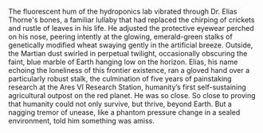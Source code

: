 The fluorescent hum of the hydroponics lab vibrated through Dr. Elias Thorne's bones, a familiar lullaby that had replaced the chirping of crickets and rustle of leaves in his life.  He adjusted the protective eyewear perched on his nose, peering intently at the glowing, emerald-green stalks of genetically modified wheat swaying gently in the artificial breeze. Outside, the Martian dust swirled in perpetual twilight, occasionally obscuring the faint, blue marble of Earth hanging low on the horizon.  Elias, his name echoing the loneliness of this frontier existence, ran a gloved hand over a particularly robust stalk, the culmination of five years of painstaking research at the Ares VI Research Station, humanity’s first self-sustaining agricultural outpost on the red planet.  He was so close.  So close to proving that humanity could not only survive, but thrive, beyond Earth. But a nagging tremor of unease, like a phantom pressure change in a sealed environment, told him something was amiss.
